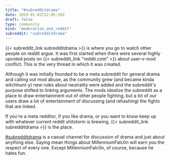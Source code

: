 ```yaml
---
title: "#subredditdrama"
date: 2019-01-02T22:05:39Z
draft: false
type: community
kind: "moderation_and_reddit"
subreddit: "subredditdrama"
---
```


{{< subreddit_link subredditdrama >}} is where you go to watch other people on reddit argue. It was first started when there were several highly upvoted posts on {{< subreddit_link "reddit.com" >}} about user-v-mod conflict. This is the very thread in which it was created.

Although it was initially founded to be a meta subreddit for general drama and calling out mod abuse, as the community grew (and became kinda witchhunt-y) new rules about neutrality were added and the subreddit's purpose shifted to linking arguments. The mods idealize the subreddit as a place to draw entertainment out of other people fighting, but a lot of our users draw a lot of entertainment of discussing (and rehashing) the fights that are linked.

If you're a meta redditor, if you like drama, or you want to know keep up with whatever current reddit shitstorm is brewing, {{< subreddit_link subredditdrama >}} is the place.

[#subredditdrama](http://webchat.snoonet.org/subredditdrama) is a casual channel for discussion of drama and just about anything else. Saying mean things about MillenniumFalc0n will earn you the respect of every one. Except MillenniumFalc0n, of course, because he hates fun.
